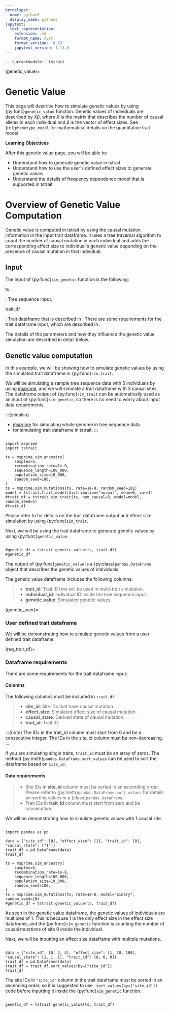 ```yaml
---
kernelspec:
  name: python3
  display_name: python3
jupytext:
  text_representation:
    extension: .md
    format_name: myst
    format_version: '0.13'
    jupytext_version: 1.13.8
---
```


```{eval-rst}
.. currentmodule:: tstrait
```

(genetic_value)=

# Genetic Value

This page will describe how to simulate genetic values by using {py:func}`genetic_value` function. Genetic
values of individuals are described by $X\beta$, where $X$ is the matrix that describes
the number of causal alleles in each individual and $\beta$ is the vector of effect sizes. See
{ref}`phenotype_model` for mathematical details on the quantitative trait model.

**Learning Objectives**

After this genetic value page, you will be able to:

- Understand how to generate genetic value in tstrait
- Understand how to use the user's defined effect sizes to generate genetic values
- Understand the details of frequency dependence model that is supported in tstrait

# Overview of Genetic Value Computation

Genetic value is computed in tstrait by using the causal mutation information in the input trait
dataframe. It uses a tree traversal algorithm to count the number of causal mutation in each individual
and adds the corresponding effect size to individual's genetic value depending on the presence of causal
mutation in that individual.

## Input

The input of {py:func}`sim_genetic` function is the following:

ts

: Tree sequence input.

trait_df

: Trait dataframe that is described in [](effect_size_sim). There are some requirements for the trait
  dataframe input, which are described in [](req_trait_df).

The details of the parameters and how they influence the genetic value simulation are described in detail
below.

## Genetic value computation

In this example, we will be showing how to simulate genetic values by using the simulated trait dataframe
in {py:func}`sim_trait`.

We will be simulating a sample tree sequence data with 5 individuals by using [msprime](msprime:sec_intro),
and we will simulate a trait dataframe with 3 causal sites. The dataframe output of {py:func}`sim_trait`
can be automatically used as an input of {py:func}`sim_genetic`, so there is no need to worry about input
data requirements.

:::{seealso}
- [msprime](msprime:sec_intro) for simulating whole genome in tree sequence data.
- [](effect_size) for simulating trait dataframe in tstrait.
:::

```{code-cell}

import msprime
import tstrait

ts = msprime.sim_ancestry(
    samples=5,
    recombination_rate=1e-8,
    sequence_length=100_000,
    population_size=10_000,
    random_seed=100,
)
ts = msprime.sim_mutations(ts, rate=1e-8, random_seed=101)
model = tstrait.trait_model(distribution="normal", mean=0, var=1)
#trait_df = tstrait.sim_trait(ts, num_causal=3, model=model, random_seed=5)
#trait_df
```

Please refer to [](effect_size_sim) for details on the trait dataframe output and effect size
simulation by using {py:func}`sim_trait`.

Next, we will be using the trait dataframe to generate genetic values by using {py:func}`genetic_value`.

```{code-cell}

#genetic_df = tstrait.genetic_value(ts, trait_df)
#genetic_df
```

The output of {py:func}`genetic_value` is a {py:class}`pandas.DataFrame` object that describes
the genetic values of individuals.

The genetic value dataframe includes the following columns:

> - **trait_id**: Trait ID that will be used in multi-trait simulation.
> - **individual_id**: Individual ID inside the tree sequence input.
> - **genetic_value**: Simulated genetic values.

(genetic_user)=

### User defined trait dataframe

We will be demonstrating how to simulate genetic values from a user defined trait dataframe.

(req_trait_df)=

### Dataframe requirements

There are some requirements for the trait dataframe input:

#### Columns

The following columns must be included in `trait_df`:

> - **site_id**: Site IDs that have causal mutation.
> - **effect_size**: Simulated effect size of causal mutation.
> - **causal_state**: Derived state of causal mutation.
> - **trait_id**: Trait ID.

:::{note}
The IDs in the trait_id column must start from 0 and be a consecutive integer. The IDs in the site_id
column must be non-decreasing.
:::

If you are simulating single traits, `trait_id` must be an array of zeros. The method
{py:meth}`pandas.DataFrame.sort_values` can be used to sort the dataframe based on `site_id`.

#### Data requirements

> - Site IDs in **site_id** column must be sorted in an ascending order. Please refer to
>   {py:meth}`pandas.DataFrame.sort_values` for details on sorting values in a
>   {class}`pandas.DataFrame`.
> - Trait IDs in **trait_id** column must start from zero and be consecutive.

We will be demonstrating how to simulate genetic values with 1 causal site.

```{code-cell}

import pandas as pd

data = {"site_id": [0], "effect_size": [1], "trait_id": [0],
"causal_state": ["1"]}
trait_df = pd.DataFrame(data)
trait_df
```

```{code-cell}
ts = msprime.sim_ancestry(
    samples=5,
    recombination_rate=1e-8,
    sequence_length=100_000,
    population_size=10_000,
    random_seed=100,
)
ts = msprime.sim_mutations(ts, rate=1e-8, model="binary", random_seed=10)
#genetic_df = tstrait.genetic_value(ts, trait_df)
```

As seen in the genetic value dataframe, the genetic values of individuals are multiples
of 1. This is because 1 is the only effect size in the effect size dataframe, and the
{py:func}`sim_genetic` function is counting the number of causal mutations of site 0
inside the individual.

Next, we will be inputting an effect size dataframe with multiple mutations.

```{code-cell}

data = {"site_id": [0, 2, 4], "effect_size": [1, 10, 100], 
"causal_state": [1, 1, 1], "trait_id": [0, 0, 0]}
trait_df = pd.DataFrame(data)
trait_df = trait_df.sort_values(by=["site_id"])
trait_df
```

The site IDs in `"site_id"` column in the trait dataframe must be sorted in an
ascending order, so it is suggested to use `.sort_values(by=['site_id'])`
code before inputting it inside the {py:func}`sim_genetic` function.

```{code-cell}

genetic_df = tstrait.genetic_value(ts, trait_df)
```

